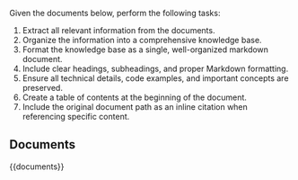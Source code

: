Given the documents below, perform the following tasks:

1. Extract all relevant information from the documents.
2. Organize the information into a comprehensive knowledge base.
3. Format the knowledge base as a single, well-organized markdown document.
4. Include clear headings, subheadings, and proper Markdown formatting.
5. Ensure all technical details, code examples, and important concepts are preserved.
6. Create a table of contents at the beginning of the document.
7. Include the original document path as an inline citation when referencing specific content.

## Documents
{{documents}}
